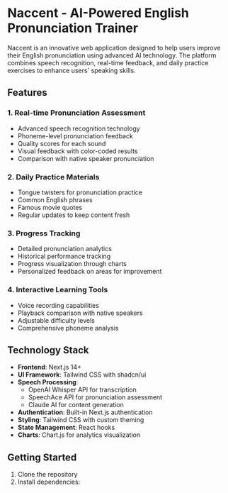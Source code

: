 # Naccent - AI-Powered English Pronunciation Trainer

Naccent is an innovative web application designed to help users improve their English pronunciation using advanced AI technology. The platform combines speech recognition, real-time feedback, and daily practice exercises to enhance users' speaking skills.

## Features

### 1. Real-time Pronunciation Assessment
- Advanced speech recognition technology
- Phoneme-level pronunciation feedback
- Quality scores for each sound
- Visual feedback with color-coded results
- Comparison with native speaker pronunciation

### 2. Daily Practice Materials
- Tongue twisters for pronunciation practice
- Common English phrases
- Famous movie quotes
- Regular updates to keep content fresh

### 3. Progress Tracking
- Detailed pronunciation analytics
- Historical performance tracking
- Progress visualization through charts
- Personalized feedback on areas for improvement

### 4. Interactive Learning Tools
- Voice recording capabilities
- Playback comparison with native speakers
- Adjustable difficulty levels
- Comprehensive phoneme analysis


## Technology Stack

- **Frontend**: Next.js 14+
- **UI Framework**: Tailwind CSS with shadcn/ui
- **Speech Processing**: 
  - OpenAI Whisper API for transcription
  - SpeechAce API for pronunciation assessment
  - Claude AI for content generation
- **Authentication**: Built-in Next.js authentication
- **Styling**: Tailwind CSS with custom theming
- **State Management**: React hooks
- **Charts**: Chart.js for analytics visualization

## Getting Started

1. Clone the repository
2. Install dependencies: